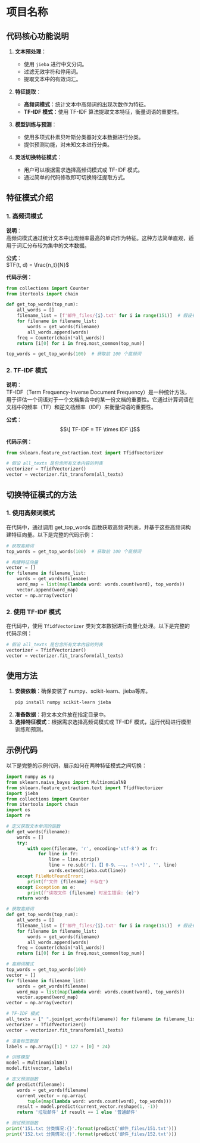 # 项目名称

## 代码核心功能说明

1. **文本预处理**：
   - 使用 `jieba` 进行中文分词。
   - 过滤无效字符和停用词。
   - 提取文本中的有效词汇。

2. **特征提取**：
   - **高频词模式**：统计文本中高频词的出现次数作为特征。
   - **TF-IDF 模式**：使用 TF-IDF 算法提取文本特征，衡量词语的重要性。

3. **模型训练与预测**：
   - 使用多项式朴素贝叶斯分类器对文本数据进行分类。
   - 提供预测功能，对未知文本进行分类。

4. **灵活切换特征模式**：
   - 用户可以根据需求选择高频词模式或 TF-IDF 模式。
   - 通过简单的代码修改即可切换特征提取方式。


## 特征模式介绍

### 1. 高频词模式
**说明**：  
高频词模式通过统计文本中出现频率最高的单词作为特征。这种方法简单直观，适用于词汇分布较为集中的文本数据。

**公式**：  
$TF(t, d) = \frac{n_t}{N}$


**代码示例**：
```python
from collections import Counter
from itertools import chain

def get_top_words(top_num):
    all_words = []
    filename_list = [f'邮件_files/{i}.txt' for i in range(151)]  # 假设有 151 个文件
    for filename in filename_list:
        words = get_words(filename)
        all_words.append(words)
    freq = Counter(chain(*all_words))
    return [i[0] for i in freq.most_common(top_num)]

top_words = get_top_words(100)  # 获取前 100 个高频词
```

### 2. TF-IDF 模式
**说明**：  
TF-IDF（Term Frequency-Inverse Document Frequency）是一种统计方法，用于评估一个词语对于一个文档集合中的某一份文档的重要性。它通过计算词语在文档中的频率（TF）和逆文档频率（IDF）来衡量词语的重要性。

**公式**：  
$$\[ TF-IDF = TF \times IDF \]$$

**代码示例**：
```python
from sklearn.feature_extraction.text import TfidfVectorizer

# 假设 all_texts 是包含所有文本内容的列表
vectorizer = TfidfVectorizer()
vector = vectorizer.fit_transform(all_texts)
```

## 切换特征模式的方法

### 1. 使用高频词模式
在代码中，通过调用 get_top_words 函数获取高频词列表，并基于这些高频词构建特征向量。以下是完整的代码示例：

```python
# 获取高频词
top_words = get_top_words(100)  # 获取前 100 个高频词

# 构建特征向量
vector = []
for filename in filename_list:
    words = get_words(filename)
    word_map = list(map(lambda word: words.count(word), top_words))
    vector.append(word_map)
vector = np.array(vector)
```

### 2. 使用 TF-IDF 模式
在代码中，使用 `TfidfVectorizer` 类对文本数据进行向量化处理。以下是完整的代码示例：

```python
# 假设 all_texts 是包含所有文本内容的列表
vectorizer = TfidfVectorizer()
vector = vectorizer.fit_transform(all_texts)
```

## 使用方法
1. **安装依赖**：确保安装了 numpy、scikit-learn、jieba等库。
   ```bash
   pip install numpy scikit-learn jieba
   ```
2. **准备数据**：将文本文件放在指定目录中。
3. **选择特征模式**：根据需求选择高频词模式或 TF-IDF 模式，运行代码进行模型训练和预测。

## 示例代码
以下是完整的示例代码，展示如何在两种特征模式之间切换：

```python
import numpy as np
from sklearn.naive_bayes import MultinomialNB
from sklearn.feature_extraction.text import TfidfVectorizer
import jieba
from collections import Counter
from itertools import chain
import os
import re

# 定义获取文本单词的函数
def get_words(filename):
    words = []
    try:
        with open(filename, 'r', encoding='utf-8') as fr:
            for line in fr:
                line = line.strip()
                line = re.sub(r'[.【】0-9、——。，！~\*]', '', line)
                words.extend(jieba.cut(line))
    except FileNotFoundError:
        print(f"文件 {filename} 不存在")
    except Exception as e:
        print(f"读取文件 {filename} 时发生错误: {e}")
    return words

# 获取高频词
def get_top_words(top_num):
    all_words = []
    filename_list = [f'邮件_files/{i}.txt' for i in range(151)]  # 假设有 151 个文件
    for filename in filename_list:
        words = get_words(filename)
        all_words.append(words)
    freq = Counter(chain(*all_words))
    return [i[0] for i in freq.most_common(top_num)]

# 高频词模式
top_words = get_top_words(100)
vector = []
for filename in filename_list:
    words = get_words(filename)
    word_map = list(map(lambda word: words.count(word), top_words))
    vector.append(word_map)
vector = np.array(vector)

# TF-IDF 模式
all_texts = [" ".join(get_words(filename)) for filename in filename_list]
vectorizer = TfidfVectorizer()
vector = vectorizer.fit_transform(all_texts)

# 准备标签数据
labels = np.array([1] * 127 + [0] * 24)

# 训练模型
model = MultinomialNB()
model.fit(vector, labels)

# 定义预测函数
def predict(filename):
    words = get_words(filename)
    current_vector = np.array(
        tuple(map(lambda word: words.count(word), top_words)))
    result = model.predict(current_vector.reshape(1, -1))
    return '垃圾邮件' if result == 1 else '普通邮件'

# 测试预测函数
print('151.txt 分类情况:{}'.format(predict('邮件_files/151.txt')))
print('152.txt 分类情况:{}'.format(predict('邮件_files/152.txt')))
```
